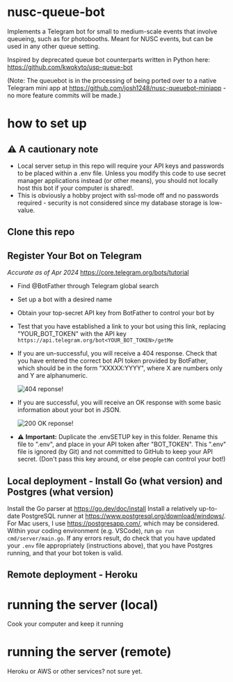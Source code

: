 # nusc-queue-bot
Implements a Telegram bot for small to medium-scale events that involve queueing, such as for photobooths. Meant for NUSC events, but can be used in any other queue setting.

Inspired by deprecated queue bot counterparts written in Python here:
https://github.com/kwokyto/usp-queue-bot

(Note: The queuebot is in the processing of being ported over to a native Telegram mini app at https://github.com/josh1248/nusc-queuebot-miniapp - no more feature commits will be made.) 

# how to set up

## :warning: A cautionary note 
- Local server setup in this repo will require your API keys and passwords to be placed within a .env file. Unless you modify this code to use secret manager applications instead (or other means), you should not locally host this bot if your computer is shared!.
- This is obviously a hobby project with ssl-mode off and no passwords required - security is not considered since my database storage is low-value.

## Clone this repo

## Register Your Bot on Telegram
*Accurate as of Apr 2024*
https://core.telegram.org/bots/tutorial
- Find @BotFather through Telegram global search
- Set up a bot with a desired name
- Obtain your top-secret API key from BotFather to control your bot by
- Test that you have established a link to your bot using this link, replacing "YOUR_BOT_TOKEN" with the API key
`https://api.telegram.org/bot<YOUR_BOT_TOKEN>/getMe`
- If you are un-successful, you will receive a 404 response. Check that you have entered the correct bot API token provided by BotFather, which should be in the form "XXXXX:YYYY", where X are numbers only and Y are alphanumeric.
  
    ![404 reponse!](./images/setup_unsuccessfulAPItoken.png)

- If you are successful, you will receive an OK response with some basic information about your bot in JSON.
  
    ![200 OK reponse!](./images/setup_successfulAPItoken.png)

- :warning: **Important:** Duplicate the .envSETUP key in this folder. Rename this file to ".env", and place in your API token after "BOT_TOKEN". This ".env" file is ignored (by Git) and not committed to GitHub to keep your API secret. (Don't pass this key around, or else people can control your bot!)

## Local deployment - Install Go (what version) and Postgres (what version)

Install the Go parser at https://go.dev/doc/install
Install a relatively up-to-date PostgreSQL runner at https://www.postgresql.org/download/windows/. For Mac users, I use https://postgresapp.com/, which may be considered.
Within your coding environment (e.g. VSCode), run `go run cmd/server/main.go`. If any errors result, do check that you have updated your `.env` file appropriately (instructions above), that you have Postgres running, and that your bot token is valid.

## Remote deployment - Heroku


# running the server (local)
Cook your computer and keep it running

# running the server (remote)
Heroku or AWS or other services? not sure yet.
